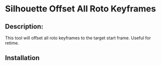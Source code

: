 # Silhouette Offset All Roto Keyframes

## Description:
This tool will offset all roto keyframes to the target start frame. Useful for retime.

## Installation
